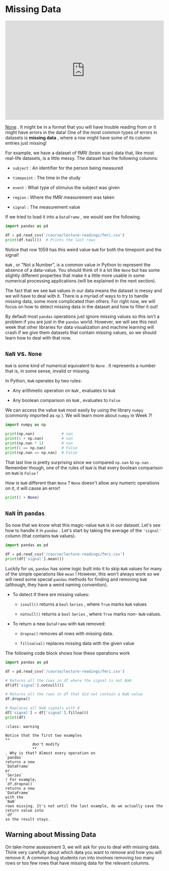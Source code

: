 # Missing Data 


<div style="position: relative; padding-bottom: 62.5%; height: 0;">
    <iframe src="https://www.loom.com/embed/7feef4e9a31d4252a39460a11d758f49?sharedAppSource=personal_library" frameborder="0" webkitallowfullscreen mozallowfullscreen allowfullscreen style="position: absolute; top: 0; left: 0; width: 100%; height: 100%;"></iframe>
</div>

[None](https://github.com/Quartz/bad-data-guide) . It might be in a format that you will have trouble reading from or it might have errors in the data! One of the most common types of errors in datasets is **missing data** , where a row might have some of its column entries just missing!  

For example, we have a dataset of fMRI (brain scan) data that, like most real-life datasets, is a little messy. The dataset has the following columns:  

-  `subject`     : An identifier for the person being measured  

-  `timepoint`     : The time in the study  

-  `event`     : What type of stimulus the subject was given  

-  `region`     : Where the fMRI measurement was taken  

-  `signal`     : The measurement value  


If we tried to load it into a `DataFrame` , we would see the following.  

```python
import pandas as pd

df = pd.read_csv('/course/lecture-readings/fmri.csv')
print(df.tail())  # Prints the last rows
```

Notice that row 1059 has this weird value `NaN` for both the timepoint and the signal!  

`NaN` , or "Not a Number", is a common value in Python to represent the absence of a data-value. You should think of it a lot like `None` but has some slightly different properties that make it a little more usable in some numerical processing applications (will be explained in the next section).  

The fact that we see `NaN` values in our data means the dataset is messy and we will have to deal with it. There is a myriad of ways to try to handle missing data, some more complicated than others. For right now, we will focus on how to detect missing data in the dataset and how to filter it out!  

By default most `pandas` operations just ignore missing values so this isn't a problem if you are just in the `pandas` world. However, we will see this next week that other libraries for data visualization and machine learning will crash if we give them datasets that contain missing values, so we should learn how to deal with that now.  

##  `NaN` vs. `None`   

`NaN` is some kind of numerical equivalent to `None` . It represents a number that is, in some sense, invalid or missing.  

In Python, `NaN` operates by two rules:  

-  Any arithmetic operation on     `NaN`     , evaluates to     `NaN`   

-  Any boolean comparison on     `NaN`     , evaluates to     `False`   


We can access the value `NaN` most easily by using the library `numpy` (commonly imported as `np` ). We will learn more about `numpy` in Week 7!  

```python
import numpy as np

print(np.nan)            # nan
print(1 + np.nan)        # nan
print(np.nan * 1)        # nan
print(1 == np.nan)       # False
print(np.nan == np.nan)  # False
```

That last line is pretty surprising since we compared `np.nan` to `np.nan` . Remember though, one of the rules of `NaN` is that every boolean comparison on `NaN` is `False` !  

How is `NaN` different than `None` ? `None` doesn't allow any numeric operations on it, it will cause an error!  

```python
print(1 + None)
```

##  `NaN` in `pandas`   

So now that we know what this magic-value `NaN` is in our dataset. Let's see how to handle it in `pandas` . Let's start by taking the average of the `'signal'` column (that contains `NaN` values).  

```python
import pandas as pd

df = pd.read_csv('/course/lecture-readings/fmri.csv')
print(df['signal'].mean())
```

Luckily for us, `pandas` has some logic built into it to skip `NaN` values for many of the simple operations like `mean` ! However, this won't always work so we will need some special `pandas` methods for finding and removing `NaN` (although, they have a weird naming convention).  

-  To detect if there are missing values:  

    -  `isnull()`         returns a         `bool`          `Series`         , where         `True`         marks         `NaN`         values  

    -  `notnull()`         returns a         `bool`          `Series`         , where         `True`         marks non-         `NaN`         values.  


-  To return a new     `DataFrame`     with     `NaN`     removed:  

    -  `dropna()`         removes all rows with missing data.  

    -  `fillna(val)`         replaces missing data with the given value  



The following code block shows how these operations work  

```python
import pandas as pd

df = pd.read_csv('/course/lecture-readings/fmri.csv')

# Returns all the rows in df where the signal is not NaN
df[df['signal'].notnull()]

# Returns all the rows in df that did not contain a NaN value
df.dropna()

# Replaces all NaN signals with 0
df['signal'] = df['signal'].fillna(0)
print(df)
```


```{admonition} Warning
:class: warning

Notice that the first two examples
**
			don't modify 
			**
. Why is that? Almost every operation on
`pandas`
returns a new
`DataFrame`
or
`Series`
! For example,
`df.dropna()`
returns a new
`DataFrame`
with the
`NaN`
rows missing. It's not until the last example, do we actually save the return value into
`df`
so the result stays.

```

##  Warning about Missing Data  

On take-home assessment 3, we will ask for you to deal with missing data. Think very carefully about which data you want to remove and how you will remove it. A common bug students run into involves removing too many rows or too few rows that have missing data for the relevant columns.  

